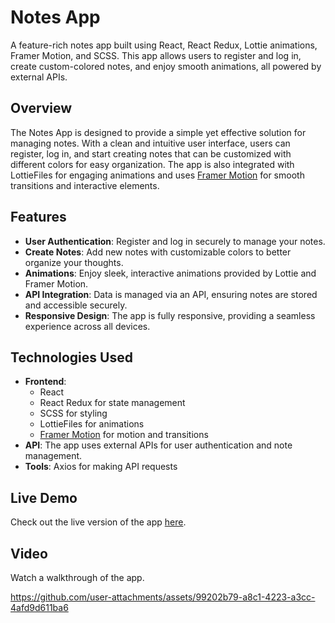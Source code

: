 # Notes App

A feature-rich notes app built using React, React Redux, Lottie animations, Framer Motion, and SCSS. This app allows users to register and log in, create custom-colored notes, and enjoy smooth animations, all powered by external APIs.

## Overview

The Notes App is designed to provide a simple yet effective solution for managing notes. With a clean and intuitive user interface, users can register, log in, and start creating notes that can be customized with different colors for easy organization. The app is also integrated with LottieFiles for engaging animations and uses [Framer Motion](https://www.framer.com/motion/) for smooth transitions and interactive elements.

## Features

- **User Authentication**: Register and log in securely to manage your notes.
- **Create Notes**: Add new notes with customizable colors to better organize your thoughts.
- **Animations**: Enjoy sleek, interactive animations provided by Lottie and Framer Motion.
- **API Integration**: Data is managed via an API, ensuring notes are stored and accessible securely.
- **Responsive Design**: The app is fully responsive, providing a seamless experience across all devices.

## Technologies Used

- **Frontend**:
  - React
  - React Redux for state management
  - SCSS for styling
  - LottieFiles for animations
  - [Framer Motion](https://www.framer.com/motion/) for motion and transitions
- **API**: The app uses external APIs for user authentication and note management.
- **Tools**: Axios for making API requests

## Live Demo

Check out the live version of the app [here](https://k7413ds433d.github.io/Notes-App/).

## Video

Watch a walkthrough of the app.

https://github.com/user-attachments/assets/99202b79-a8c1-4223-a3cc-4afd9d611ba6
